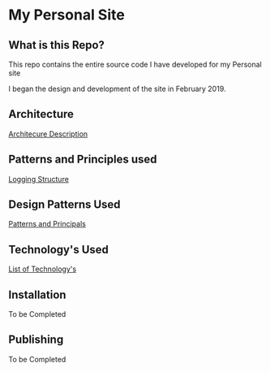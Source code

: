 # My Personal Site

## What is this Repo?

This repo contains the entire source code I have developed for my Personal site

I began the design and development of the site in February 2019.

## Architecture

[Architecure Description](https://github.com/Jhanbury/PersonalSite/wiki/Site-Architecture)

## Patterns and Principles used

[Logging Structure](https://github.com/Jhanbury/PersonalSite/wiki/Logging-Structure)

## Design Patterns Used

[Patterns and Principals](https://github.com/Jhanbury/PersonalSite/wiki/Patterns-and-Principals)

## Technology's Used

[List of Technology's](https://github.com/Jhanbury/PersonalSite/wiki/Technology's-Used)
## Installation

To be Completed


##  Publishing 

To be Completed



